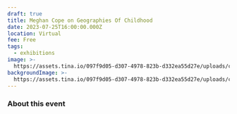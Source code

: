 ```yaml
---
draft: true
title: Meghan Cope on Geographies Of Childhood
date: 2023-07-25T16:00:00.000Z
location: Virtual
fee: Free
tags:
  - exhibitions
image: >-
  https://assets.tina.io/097f9d05-d307-4978-823b-d332ea55d27e/uploads/cropped-playground.jpeg
backgroundImage: >-
  https://assets.tina.io/097f9d05-d307-4978-823b-d332ea55d27e/uploads/cropped-playground.jpeg
---
```


### About this event
